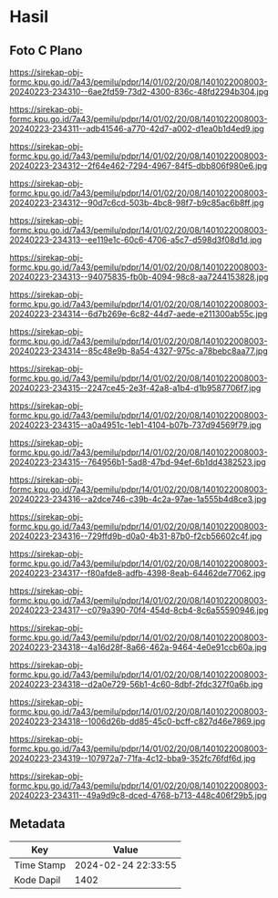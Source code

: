 # Hasil

## Foto C Plano

https://sirekap-obj-formc.kpu.go.id/7a43/pemilu/pdpr/14/01/02/20/08/1401022008003-20240223-234310--6ae2fd59-73d2-4300-836c-48fd2294b304.jpg

https://sirekap-obj-formc.kpu.go.id/7a43/pemilu/pdpr/14/01/02/20/08/1401022008003-20240223-234311--adb41546-a770-42d7-a002-d1ea0b1d4ed9.jpg

https://sirekap-obj-formc.kpu.go.id/7a43/pemilu/pdpr/14/01/02/20/08/1401022008003-20240223-234312--2f64e462-7294-4967-84f5-dbb806f980e6.jpg

https://sirekap-obj-formc.kpu.go.id/7a43/pemilu/pdpr/14/01/02/20/08/1401022008003-20240223-234312--90d7c6cd-503b-4bc8-98f7-b9c85ac6b8ff.jpg

https://sirekap-obj-formc.kpu.go.id/7a43/pemilu/pdpr/14/01/02/20/08/1401022008003-20240223-234313--ee119e1c-60c6-4706-a5c7-d598d3f08d1d.jpg

https://sirekap-obj-formc.kpu.go.id/7a43/pemilu/pdpr/14/01/02/20/08/1401022008003-20240223-234313--94075835-fb0b-4094-98c8-aa7244153828.jpg

https://sirekap-obj-formc.kpu.go.id/7a43/pemilu/pdpr/14/01/02/20/08/1401022008003-20240223-234314--6d7b269e-6c82-44d7-aede-e211300ab55c.jpg

https://sirekap-obj-formc.kpu.go.id/7a43/pemilu/pdpr/14/01/02/20/08/1401022008003-20240223-234314--85c48e9b-8a54-4327-975c-a78bebc8aa77.jpg

https://sirekap-obj-formc.kpu.go.id/7a43/pemilu/pdpr/14/01/02/20/08/1401022008003-20240223-234315--2247ce45-2e3f-42a8-a1b4-d1b9587706f7.jpg

https://sirekap-obj-formc.kpu.go.id/7a43/pemilu/pdpr/14/01/02/20/08/1401022008003-20240223-234315--a0a4951c-1eb1-4104-b07b-737d94569f79.jpg

https://sirekap-obj-formc.kpu.go.id/7a43/pemilu/pdpr/14/01/02/20/08/1401022008003-20240223-234315--764956b1-5ad8-47bd-94ef-6b1dd4382523.jpg

https://sirekap-obj-formc.kpu.go.id/7a43/pemilu/pdpr/14/01/02/20/08/1401022008003-20240223-234316--a2dce746-c39b-4c2a-97ae-1a555b4d8ce3.jpg

https://sirekap-obj-formc.kpu.go.id/7a43/pemilu/pdpr/14/01/02/20/08/1401022008003-20240223-234316--729ffd9b-d0a0-4b31-87b0-f2cb56602c4f.jpg

https://sirekap-obj-formc.kpu.go.id/7a43/pemilu/pdpr/14/01/02/20/08/1401022008003-20240223-234317--f80afde8-adfb-4398-8eab-64462de77062.jpg

https://sirekap-obj-formc.kpu.go.id/7a43/pemilu/pdpr/14/01/02/20/08/1401022008003-20240223-234317--c079a390-70f4-454d-8cb4-8c6a55590946.jpg

https://sirekap-obj-formc.kpu.go.id/7a43/pemilu/pdpr/14/01/02/20/08/1401022008003-20240223-234318--4a16d28f-8a66-462a-9464-4e0e91ccb60a.jpg

https://sirekap-obj-formc.kpu.go.id/7a43/pemilu/pdpr/14/01/02/20/08/1401022008003-20240223-234318--d2a0e729-56b1-4c60-8dbf-2fdc327f0a6b.jpg

https://sirekap-obj-formc.kpu.go.id/7a43/pemilu/pdpr/14/01/02/20/08/1401022008003-20240223-234318--1006d26b-dd85-45c0-bcff-c827d46e7869.jpg

https://sirekap-obj-formc.kpu.go.id/7a43/pemilu/pdpr/14/01/02/20/08/1401022008003-20240223-234319--107972a7-71fa-4c12-bba9-352fc76fdf6d.jpg

https://sirekap-obj-formc.kpu.go.id/7a43/pemilu/pdpr/14/01/02/20/08/1401022008003-20240223-234311--49a9d9c8-dced-4768-b713-448c406f29b5.jpg


## Metadata

| Key        | Value               |
| ---------- | ------------------- |
| Time Stamp | 2024-02-24 22:33:55 |
| Kode Dapil | 1402                |



